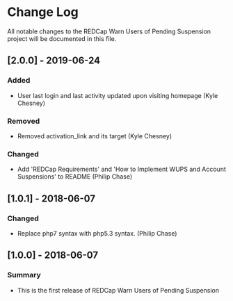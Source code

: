 # Change Log
All notable changes to the REDCap Warn Users of Pending Suspension project will be documented in this file.

## [2.0.0] - 2019-06-24
### Added
- User last login and last activity updated upon visiting homepage (Kyle Chesney)

### Removed
- Removed activation_link and its target (Kyle Chesney)

### Changed
- Add 'REDCap Requirements' and 'How to Implement WUPS and Account Suspensions' to README (Philip Chase)


## [1.0.1] - 2018-06-07
### Changed
- Replace php7 syntax with php5.3 syntax. (Philip Chase)

## [1.0.0] - 2018-06-07
### Summary
 - This is the first release of REDCap Warn Users of Pending Suspension
